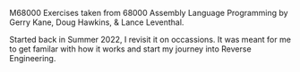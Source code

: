 M68000 Exercises taken from 68000 Assembly Language Programming by Gerry Kane, Doug Hawkins, & Lance Leventhal.

Started back in Summer 2022, I revisit it on occassions. It was meant for me to get familar with how it works and start my journey into Reverse Engineering.